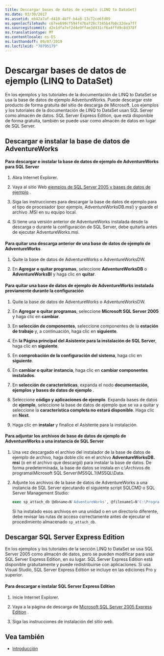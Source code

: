 ```yaml
---
title: Descargar bases de datos de ejemplo (LINQ to DataSet)
ms.date: 03/30/2017
ms.assetid: eb42a7af-d410-4b7f-b4a8-13c72ce6fd09
ms.openlocfilehash: c67ee699cf594f476a728c7345b47b0c32dea7ff
ms.sourcegitcommit: d2e1dfa7ef2d4e9ffae3d431cf6a4ffd9c8d378f
ms.translationtype: MT
ms.contentlocale: es-ES
ms.lasthandoff: 09/07/2019
ms.locfileid: "70795179"
---
```

# <a name="downloading-sample-databases-linq-to-dataset"></a>Descargar bases de datos de ejemplo (LINQ to DataSet)
En los ejemplos y los tutoriales de la documentación de LINQ to DataSet se usa la base de datos de ejemplo AdventureWorks. Puede descargar este producto de forma gratuita del sitio de descarga de Microsoft. Los ejemplos y los tutoriales de la documentación de LINQ to DataSet usan SQL Server como almacén de datos. SQL Server Express Edition, que está disponible de forma gratuita, también se puede usar como almacén de datos en lugar de SQL Server.  
  
## <a name="downloading-and-installing-the-adventureworks-database"></a>Descargar e instalar la base de datos de AdventureWorks  
  
#### <a name="to-download-and-install-the-adventureworks-sample-database-for-sql-server"></a>Para descargar e instalar la base de datos de ejemplo de AdventureWorks para SQL Server  
  
1. Abra Internet Explorer.  
  
2. Vaya al sitio Web [ejemplos de SQL Server 2005 y bases de datos de ejemplo](https://go.microsoft.com/fwlink/?linkid=31046) .  
  
3. Siga las instrucciones para descargar la base de datos de ejemplo para el tipo de procesador (por ejemplo, AdventureWorksDB.msi) y guarde el archivo .MSI en su equipo local.  
  
4. Si tiene una versión anterior de AdventureWorks instalada desde la descarga o durante la configuración de SQL Server, debe quitarla antes de ejecutar AdventureWorks.msi.  
  
#### <a name="to-remove-a-previous-download-of-an-adventureworks-sample-database"></a>Para quitar una descarga anterior de una base de datos de ejemplo de AdventureWorks  
  
1. Quite la base de datos de AdventureWorks o AdventureWorksDW.  
  
2. En **Agregar o quitar programas**, seleccione **AdventureWorksDB** o **AdventureWorksBI** y haga clic en **quitar**.  
  
#### <a name="to-remove-an-adventureworks-sample-database-previously-installed-using-setup"></a>Para quitar una base de datos de ejemplo de AdventureWorks instalada previamente durante la configuración  
  
1. Quite la base de datos de AdventureWorks o AdventureWorksDW.  
  
2. En **Agregar o quitar programas**, seleccione **Microsoft SQL Server 2005** y haga clic en **cambiar**.  
  
3. En **selección de componentes**, seleccione componentes de la **estación de trabajo** y, a continuación, haga clic en **siguiente**.  
  
4. En **la Página principal del Asistente para la instalación de SQL Server**, haga clic en **siguiente**.  
  
5. En **comprobación de la configuración del sistema**, haga clic en **siguiente**.  
  
6. En **cambiar o quitar instancia**, haga clic en **cambiar componentes instalados**.  
  
7. En **selección de características**, expanda el nodo **documentación, ejemplos y bases de datos de ejemplo** .  
  
8. Seleccione **código y aplicaciones de ejemplo**. Expanda bases de datos de **ejemplo**, seleccione la base de datos de ejemplo que se va a quitar y seleccione la **característica completa no estará disponible**. Haga clic en **Next**.  
  
9. Haga clic en **instalar** y finalice el Asistente para la instalación.  
  
#### <a name="to-attach-the-adventureworks-sample-database-files-to-an-instance-of-sql-server"></a>Para adjuntar los archivos de base de datos de ejemplo de AdventureWorks a una instancia de SQL Server  
  
1. Una vez descargado el archivo del instalador de la base de datos de ejemplo de archivo, haga doble clic en el archivo **AdventureWorksDB. msi** (o en el archivo que descargó) para instalar la base de datos. De forma predeterminada, la base de datos se instala en c:\Archivos de programa\Microsoft SQL Server\MSSQL.1\MSSQL\Data.  
  
2. Adjunte los archivos de la base de datos de AdventureWorks a una instancia de SQL Server ejecutando el siguiente script SQLCMD o SQL Server Management Studio:  
  
    ```sql
    exec sp_attach_db @dbname=N'AdventureWorks', @filename1=N'C:\Program Files\Microsoft SQL Server\MSSQL.1\MSSQL\Data\AdventureWorks_Data.mdf', @filename2=N'C:\Program Files\Microsoft SQL Server\MSSQL.1\MSSQL\Data\AdventureWorks_log.ldf'  
    ```  
  
     Si ha instalado esos archivos en una unidad o en un directorio diferente, debe revisar las rutas de acceso correctamente antes de ejecutar el procedimiento almacenado `sp_attach_db`.  
  
## <a name="downloading-sql-server-express-edition"></a>Descargar SQL Server Express Edition  
 En los ejemplos y los tutoriales de la sección LINQ to DataSet se usa SQL Server 2005 como almacén de datos, pero se pueden modificar para usar SQL Server Express Edition, en su lugar. SQL Server Express Edition está disponible gratuitamente y puede redistribuirse con aplicaciones. Si usa Visual Studio, SQL Server Express Edition se incluye en las ediciones Pro y superior.  
  
#### <a name="to-download-and-install-sql-server-express-edition"></a>Para descargar e instalar SQL Server Express Edition  
  
1. Inicie Internet Explorer.  
  
2. Vaya a la página de descarga de [Microsoft SQL Server 2005 Express Edition](https://go.microsoft.com/fwlink/?LinkID=31070) .  
  
3. Siga las instrucciones de instalación del sitio web.  
  
## <a name="see-also"></a>Vea también

- [Introducción](getting-started-linq-to-dataset.md)
